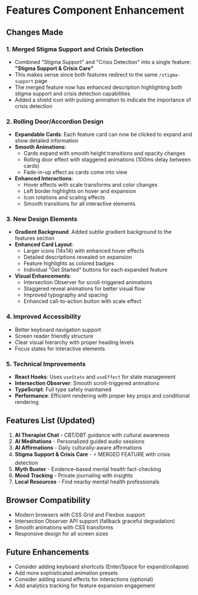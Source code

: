 # Features Component Enhancement

## Changes Made

### 1. **Merged Stigma Support and Crisis Detection**
- Combined "Stigma Support" and "Crisis Detection" into a single feature: **"Stigma Support & Crisis Care"**
- This makes sense since both features redirect to the same `/stigma-support` page
- The merged feature now has enhanced description highlighting both stigma support and crisis detection capabilities
- Added a shield icon with pulsing animation to indicate the importance of crisis detection

### 2. **Rolling Door/Accordion Design**
- **Expandable Cards**: Each feature card can now be clicked to expand and show detailed information
- **Smooth Animations**: 
  - Cards expand with smooth height transitions and opacity changes
  - Rolling door effect with staggered animations (100ms delay between cards)
  - Fade-in-up effect as cards come into view
- **Enhanced Interactions**:
  - Hover effects with scale transforms and color changes
  - Left border highlights on hover and expansion
  - Icon rotations and scaling effects
  - Smooth transitions for all interactive elements

### 3. **New Design Elements**
- **Gradient Background**: Added subtle gradient background to the features section
- **Enhanced Card Layout**: 
  - Larger icons (14x14) with enhanced hover effects
  - Detailed descriptions revealed on expansion
  - Feature highlights as colored badges
  - Individual "Get Started" buttons for each expanded feature
- **Visual Enhancements**:
  - Intersection Observer for scroll-triggered animations
  - Staggered reveal animations for better visual flow
  - Improved typography and spacing
  - Enhanced call-to-action button with scale effect

### 4. **Improved Accessibility**
- Better keyboard navigation support
- Screen reader friendly structure
- Clear visual hierarchy with proper heading levels
- Focus states for interactive elements

### 5. **Technical Improvements**
- **React Hooks**: Uses `useState` and `useEffect` for state management
- **Intersection Observer**: Smooth scroll-triggered animations
- **TypeScript**: Full type safety maintained
- **Performance**: Efficient rendering with proper key props and conditional rendering

## Features List (Updated)

1. **AI Therapist Chat** - CBT/DBT guidance with cultural awareness
2. **AI Meditations** - Personalized guided audio sessions
3. **AI Affirmations** - Daily culturally-aware affirmations
4. **Stigma Support & Crisis Care** - ⚡ MERGED FEATURE with crisis detection
5. **Myth Buster** - Evidence-based mental health fact-checking
6. **Mood Tracking** - Private journaling with insights
7. **Local Resources** - Find nearby mental health professionals

## Browser Compatibility
- Modern browsers with CSS Grid and Flexbox support
- Intersection Observer API support (fallback graceful degradation)
- Smooth animations with CSS transforms
- Responsive design for all screen sizes

## Future Enhancements
- Consider adding keyboard shortcuts (Enter/Space for expand/collapse)
- Add more sophisticated animation presets
- Consider adding sound effects for interactions (optional)
- Add analytics tracking for feature expansion engagement